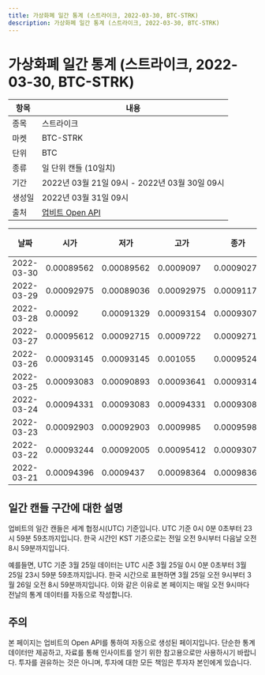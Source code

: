 ```yaml
---
title: 가상화폐 일간 통계 (스트라이크, 2022-03-30, BTC-STRK)
description: 가상화폐 일간 통계 (스트라이크, 2022-03-30, BTC-STRK)
---
```



가상화폐 일간 통계 (스트라이크, 2022-03-30, BTC-STRK)
===

|항목|내용|
|--|--|
|종목|스트라이크|
|마켓|BTC-STRK|
|단위|BTC|
|종류|일 단위 캔들 (10일치)|
|기간|2022년 03월 21일 09시 - 2022년 03월 30일 09시|
|생성일|2022년 03월 31일 09시|
|출처|[업비트 Open API](https://docs.upbit.com)|


|날짜|시가|저가|고가|종가|비고|
|--|--|--|--|--|--|
|2022-03-30|0.00089562|0.00089562|0.0009097|0.00090276|    |
|2022-03-29|0.00092975|0.00089036|0.00092975|0.00091174|    |
|2022-03-28|0.00092|0.00091329|0.00093154|0.00093077|    |
|2022-03-27|0.00095612|0.00092715|0.0009722|0.00092715|    |
|2022-03-26|0.00093145|0.00093145|0.001055|0.00095242|    |
|2022-03-25|0.00093083|0.00090893|0.00093641|0.00093145|    |
|2022-03-24|0.00094331|0.00093083|0.00094331|0.00093083|    |
|2022-03-23|0.00092903|0.00092903|0.0009985|0.00095987|    |
|2022-03-22|0.00093244|0.00092005|0.00095412|0.00093075|    |
|2022-03-21|0.00094396|0.0009437|0.00098364|0.00098364|    |


일간 캔들 구간에 대한 설명
---


업비트의 일간 캔들은 세계 협정시(UTC) 기준입니다. 
UTC 기준 0시 0분 0초부터 23시 59분 59초까지입니다. 
한국 시간인 KST 기준으로는 전일 오전 9시부터 다음날 오전 8시 59분까지입니다. 


예를들면, UTC 기준 3월 25일 데이터는 UTC 시준 3월 25일 0시 0분 0초부터 3월 25일 23시 59분 59초까지입니다. 
한국 시간으로 표현하면 3월 25일 오전 9시부터 3월 26일 오전 8시 59분까지입니다. 
이와 같은 이유로 본 페이지는 매일 오전 9시마다 전날의 통계 데이터를 자동으로 작성합니다. 


주의
---


본 페이지는 업비트의 Open API를 통하여 자동으로 생성된 페이지입니다. 
단순한 통계 데이터만 제공하고, 자료를 통해 인사이트를 얻기 위한 참고용으로만 사용하시기 바랍니다. 
투자를 권유하는 것은 아니며, 투자에 대한 모든 책임은 투자자 본인에게 있습니다. 
